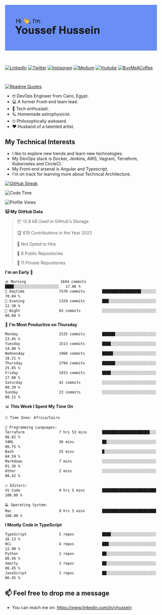 [![Youssef's GitHub Banner](./assets/youssef-hussein.png)](https://github.com/yorki404)

</br>

[![LinkedIn](https://img.shields.io/badge/linkedin-%230077B5.svg?style=for-the-badge&logo=linkedin&logoColor=white)](https://www.linkedin.com/in/yhussein/)
[![Twitter](https://img.shields.io/badge/devqik_-%231DA1F2.svg?style=for-the-badge&logo=Twitter&logoColor=white)](https://twitter.com/devqik_)
[![Instagram](https://img.shields.io/badge/devqik-E4405F?style=for-the-badge&logo=Instagram&logoColor=white)](https://instagram.com/devqik)
[![Medium](https://img.shields.io/badge/Medium-12100E?style=for-the-badge&logo=medium&logoColor=white)](https://medium.com/@devqik)
[![Youtube](https://img.shields.io/badge/YouTube-FF0000?style=for-the-badge&logo=youtube&logoColor=white)](https://www.youtube.com/@devqik)
[![BuyMeACoffee](https://img.shields.io/badge/Buy%20Me%20a%20Coffee-ffdd00?style=for-the-badge&logo=buy-me-a-coffee&logoColor=black)](https://www.buymeacoffee.com/devqik)

</br>

[![Readme Quotes](https://quotes-github-readme.vercel.app/api?type=horizontal&theme=dark)](https://github.com/piyushsuthar/github-readme-quotes)


- :nerd_face: DevOps Engineer from Cairo, Egypt.
- :computer: A former Front-end team lead.
- :satellite: Tech enthusiast.
- :ringed_planet: Homemade astrophysicist.
- :roll_eyes: Philosophically awkward.
- :heart: Husband of a talented artist.

## My Technical Interests

- I like to explore new trends and learn new technologies.
- My DevOps stack is Docker, Jenkins, AWS, Vagrant, Terraform, Kubernetes and CircleCI.
- My Front-end arsenal is Angular and Typescript.
- I'm on track for learning more about Technical Architecture.

[![GitHub Streak](https://github-readme-streak-stats.herokuapp.com/?user=devqik&theme=dark)](https://git.io/streak-stats)

<!--START_SECTION:waka-->
![Code Time](http://img.shields.io/badge/Code%20Time-606%20hrs%206%20mins-blue)

![Profile Views](http://img.shields.io/badge/Profile%20Views-17-blue)

**🐱 My GitHub Data** 

> 📦 12.8 kB Used in GitHub's Storage 
 > 
> 🏆 619 Contributions in the Year 2023
 > 
> 🚫 Not Opted to Hire
 > 
> 📜 8 Public Repositories 
 > 
> 🔑 11 Private Repositories 
 > 
**I'm an Early 🐤** 

```text
🌞 Morning                1844 commits        ████░░░░░░░░░░░░░░░░░░░░░   17.06 % 
🌆 Daytime                7570 commits        ██████████████████░░░░░░░   70.04 % 
🌃 Evening                1329 commits        ███░░░░░░░░░░░░░░░░░░░░░░   12.30 % 
🌙 Night                  65 commits          ░░░░░░░░░░░░░░░░░░░░░░░░░   00.60 % 
```
📅 **I'm Most Productive on Thursday** 

```text
Monday                   2535 commits        ██████░░░░░░░░░░░░░░░░░░░   23.45 % 
Tuesday                  1513 commits        ████░░░░░░░░░░░░░░░░░░░░░   14.00 % 
Wednesday                1968 commits        █████░░░░░░░░░░░░░░░░░░░░   18.21 % 
Thursday                 2794 commits        ██████░░░░░░░░░░░░░░░░░░░   25.85 % 
Friday                   1933 commits        ████░░░░░░░░░░░░░░░░░░░░░   17.88 % 
Saturday                 42 commits          ░░░░░░░░░░░░░░░░░░░░░░░░░   00.39 % 
Sunday                   23 commits          ░░░░░░░░░░░░░░░░░░░░░░░░░   00.21 % 
```


📊 **This Week I Spent My Time On** 

```text
🕑︎ Time Zone: Africa/Cairo

💬 Programming Languages: 
Terraform                7 hrs 53 mins       ██████████████████████░░░   86.82 % 
YAML                     36 mins             ██░░░░░░░░░░░░░░░░░░░░░░░   06.75 % 
Bash                     25 mins             █░░░░░░░░░░░░░░░░░░░░░░░░   04.59 % 
Markdown                 7 mins              ░░░░░░░░░░░░░░░░░░░░░░░░░   01.36 % 
Other                    2 mins              ░░░░░░░░░░░░░░░░░░░░░░░░░   00.42 % 

🔥 Editors: 
VS Code                  9 hrs 5 mins        █████████████████████████   100.00 % 

💻 Operating System: 
Mac                      9 hrs 5 mins        █████████████████████████   100.00 % 
```

**I Mostly Code in TypeScript** 

```text
TypeScript               5 repos             ████░░░░░░░░░░░░░░░░░░░░░   16.13 % 
HCL                      4 repos             ███░░░░░░░░░░░░░░░░░░░░░░   12.90 % 
Python                   2 repos             ██░░░░░░░░░░░░░░░░░░░░░░░   06.45 % 
Smarty                   2 repos             ██░░░░░░░░░░░░░░░░░░░░░░░   06.45 % 
JavaScript               2 repos             ██░░░░░░░░░░░░░░░░░░░░░░░   06.45 % 
```




<!--END_SECTION:waka-->

## 📫 Feel free to drop me a message
- You can reach me on: https://www.linkedin.com/in/yhussein
